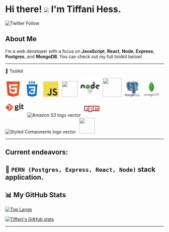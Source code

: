 
# Hi there! <img src="https://raw.githubusercontent.com/MartinHeinz/MartinHeinz/master/wave.gif" width="30px"> I'm Tiffani Hess.
![Twitter Follow](https://img.shields.io/twitter/follow/hess_tiffani?style=social)

## About Me

I'm a web developer with a focus on **JavaScript**, **React**, **Node**, **Express**, **Postgres**, and **MongoDB**. You can check out my full toolkit below!

---

🧰 Toolkit

<img src="https://github.com/devicons/devicon/raw/master/icons/html5/html5-original.svg" alt="HTML" width="50" height="50" style="max-width:100%;margin-right:10px"><img src="https://github.com/devicons/devicon/raw/master/icons/css3/css3-plain-wordmark.svg" alt="CSS" width="50" height="50" style="max-width:100%;margin-right:10px;"><img src="https://github.com/devicons/devicon/raw/master/icons/javascript/javascript-original.svg" alt="JavaScript" width="50" height="50" style="max-width:100%;margin-right:10px;"><img src="https://raw.github.com/devicons/devicon/c7d326b6009e60442abc35fa45706d6f30ee4c8e/icons/react/react-original.svg" width="50" height="50" style="max-width:100%;margin-right:10px;"><img src="https://github.com/devicons/devicon/raw/master/icons/nodejs/nodejs-original-wordmark.svg" alt="NodeJS" width="60" height="60" style="max-width:100%;margin-right:10px;"><img src="https://raw.github.com/devicons/devicon/c7d326b6009e60442abc35fa45706d6f30ee4c8e/icons/express/express-original-wordmark.svg" width="60" height="60" style="max-width:100%;margin-right:10px"><img src="https://github.com/devicons/devicon/raw/master/icons/postgresql/postgresql-original-wordmark.svg" alt="PostgreSQL" width="50" height="50" style="max-width:100%;margin-right:10px;"><img src="https://github.com/devicons/devicon/raw/master/icons/mongodb/mongodb-original-wordmark.svg" alt="MongoDB" width="50" height="50" style="max-width:100%;margin-right:10px;"><img src="https://github.com/devicons/devicon/raw/master/icons/git/git-original-wordmark.svg" alt="Git" width="60" height="60" style="max-width:100%;margin-right:10px;"><img src="https://cdn.worldvectorlogo.com/logos/amazon-s3.svg" alt="Amazon S3 logo vector" width="60" height="60" style="max-width:100%;margin-right:10px;"><img src="https://github.com/devicons/devicon/raw/master/icons/npm/npm-original-wordmark.svg" alt="npm" width="50" height="50" style="max-width:100%;margin-right:10px;"><img src="https://cdn.worldvectorlogo.com/logos/styled-components-1.svg" alt="Styled Components logo vector" width="50" height="50" style="max-width:100%;margin-right:10px;"><img src="https://raw.github.com/devicons/devicon/c7d326b6009e60442abc35fa45706d6f30ee4c8e/icons/bootstrap/bootstrap-plain.svg" width="50" height="50" style="max-width:100%;">

---

## Current endeavors:
🔭  `PERN (Postgres, Express, React, Node)` stack application.
---

## :bar_chart: My GitHub Stats

[![Top Langs](https://github-readme-stats.vercel.app/api/top-langs/?username=bumblybee&show_icons=true&hide=java,html&theme=calm)](https://github.com/anuraghazra/github-readme-stats)

[![Tiffani's GitHub stats](https://github-readme-stats.vercel.app/api?username=bumblybee&show_icons=true&hide=total-stars,total-prs&theme=calm)](https://github.com/anuraghazra/github-readme-stats)

---

<!--
## Repositories
[![Readme Card](https://github-readme-stats.vercel.app/api/pin/?username=bumblybee&repo=trails)](https://github.com/anuraghazra/github-readme-stats)
-->
